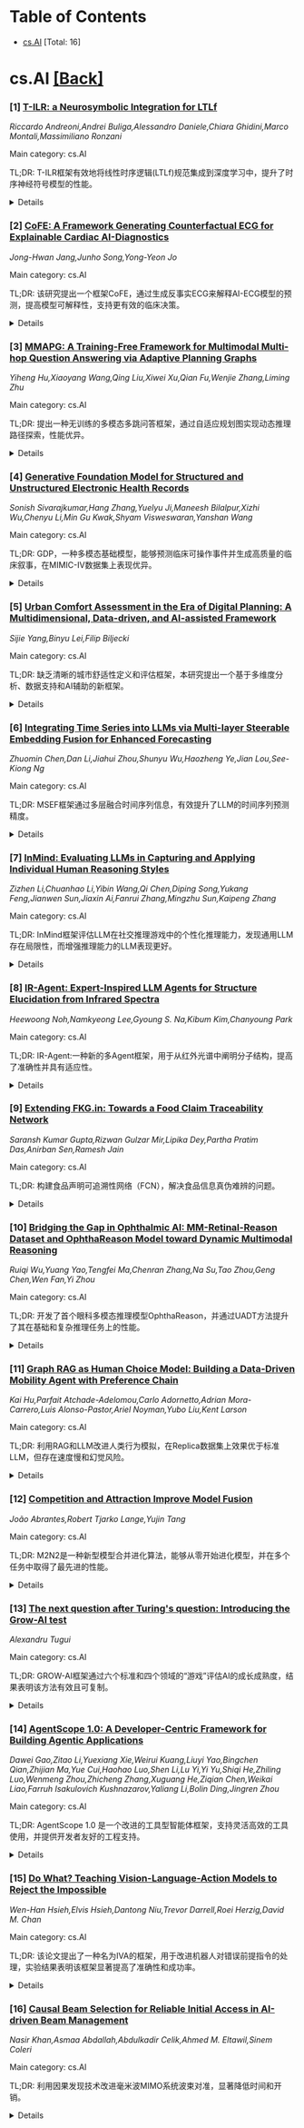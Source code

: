 <div id=toc></div>

# Table of Contents

- [cs.AI](#cs.AI) [Total: 16]


<div id='cs.AI'></div>

# cs.AI [[Back]](#toc)

### [1] [T-ILR: a Neurosymbolic Integration for LTLf](https://arxiv.org/abs/2508.15943)
*Riccardo Andreoni,Andrei Buliga,Alessandro Daniele,Chiara Ghidini,Marco Montali,Massimiliano Ronzani*

Main category: cs.AI

TL;DR: T-ILR框架有效地将线性时序逻辑(LTLf)规范集成到深度学习中，提升了时序神经符号模型的性能。


<details>
  <summary>Details</summary>
Motivation: 现有方法难以处理时序逻辑规范，特别是基于有限状态自动机的显式表示方法效率低下。

Method: 扩展了迭代局部细化(ILR)神经符号算法，利用模糊LTLf解释。

Result: 在图像序列分类基准测试中，T-ILR方法比现有技术实现了更高的准确性和计算效率。

Conclusion: 提出了一种名为T-ILR的新的神经符号框架，用于将线性时序逻辑规范直接融入深度学习架构，并在图像序列分类任务中取得了比现有技术更高的准确率和计算效率。

Abstract: State-of-the-art approaches for integrating symbolic knowledge with deep
learning architectures have demonstrated promising results in static domains.
However, methods to handle temporal logic specifications remain underexplored.
The only existing approach relies on an explicit representation of a
finite-state automaton corresponding to the temporal specification. Instead, we
aim at proposing a neurosymbolic framework designed to incorporate temporal
logic specifications, expressed in Linear Temporal Logic over finite traces
(LTLf), directly into deep learning architectures for sequence-based tasks. We
extend the Iterative Local Refinement (ILR) neurosymbolic algorithm, leveraging
the recent introduction of fuzzy LTLf interpretations. We name this proposed
method Temporal Iterative Local Refinement (T-ILR). We assess T-ILR on an
existing benchmark for temporal neurosymbolic architectures, consisting of the
classification of image sequences in the presence of temporal knowledge. The
results demonstrate improved accuracy and computational efficiency compared to
the state-of-the-art method.

</details>


### [2] [CoFE: A Framework Generating Counterfactual ECG for Explainable Cardiac AI-Diagnostics](https://arxiv.org/abs/2508.16033)
*Jong-Hwan Jang,Junho Song,Yong-Yeon Jo*

Main category: cs.AI

TL;DR: 该研究提出一个框架CoFE，通过生成反事实ECG来解释AI-ECG模型的预测，提高模型可解释性，支持更有效的临床决策。


<details>
  <summary>Details</summary>
Motivation: 为了使基于AI的ECG预测模型能够成功地整合到临床实践中，需要可解释的AI (XAI) 方法。

Method: 提出了一种生成反事实ECG (CoFE) 的框架，用于解释AI-ECG模型的预测结果。

Result: CoFE框架揭示了ECG信号中与既定临床知识相符的特征变化，阐明了有效特征在ECG中的位置以及它们如何影响模型的预测。

Conclusion: 提出了一种名为CoFE的框架，通过生成反事实ECG来解释AI-ECG模型的预测结果，并在心房颤动分类和钾水平回归模型两个案例研究中验证了其有效性，有助于提高AI-ECG模型的可解释性，支持更有效的临床决策。

Abstract: Recognizing the need for explainable AI (XAI) approaches to enable the
successful integration of AI-based ECG prediction models (AI-ECG) into clinical
practice, we introduce a framework generating \textbf{Co}unter\textbf{F}actual
\textbf{E}CGs (i,e., named CoFE) to illustrate how specific features, such as
amplitudes and intervals, influence the model's predictive decisions. To
demonstrate the applicability of the CoFE, we present two case studies: atrial
fibrillation classification and potassium level regression models. The CoFE
reveals feature changes in ECG signals that align with the established clinical
knowledge. By clarifying both \textbf{where valid features appear} in the ECG
and \textbf{how they influence the model's predictions}, we anticipate that our
framework will enhance the interpretability of AI-ECG models and support more
effective clinical decision-making. Our demonstration video is available at:
https://www.youtube.com/watch?v=YoW0bNBPglQ.

</details>


### [3] [MMAPG: A Training-Free Framework for Multimodal Multi-hop Question Answering via Adaptive Planning Graphs](https://arxiv.org/abs/2508.16051)
*Yiheng Hu,Xiaoyang Wang,Qing Liu,Xiwei Xu,Qian Fu,Wenjie Zhang,Liming Zhu*

Main category: cs.AI

TL;DR: 提出一种无训练的多模态多跳问答框架，通过自适应规划图实现动态推理路径探索，性能优异。


<details>
  <summary>Details</summary>
Motivation: 现有方法依赖于顺序检索和推理的单路径范式，容易受到中间步骤错误的影响，且开发多模态模型计算成本高。

Method: 提出了一种基于自适应规划图的无训练框架，该框架包含规划、检索和推理三个模块。规划模块分析当前状态，确定下一步操作和扩展图的位置；检索模块采用特定于模态的策略，动态适应不同数据类型；推理模块基于检索结果进行推理。

Result: 在MultimodalQA和WebQA数据集上，该方法的性能与现有模型相当或更好。

Conclusion: 提出了一种基于自适应规划图的无训练框架，用于解决多模态多跳问答问题，该框架通过规划、检索和推理模块实现动态灵活的推理路径探索，并在MultimodalQA和WebQA数据集上取得了与现有模型相当或更好的结果。

Abstract: Multimodal Multi-hop question answering requires integrating information from
diverse sources, such as images and texts, to derive answers. Existing methods
typically rely on sequential retrieval and reasoning, where each step builds on
the previous output. However, this single-path paradigm makes them vulnerable
to errors due to misleading intermediate steps. Moreover, developing multimodal
models can be computationally expensive, often requiring extensive training. To
address these limitations, we propose a training-free framework guided by an
Adaptive Planning Graph, which consists of planning, retrieval and reasoning
modules. The planning module analyzes the current state of the Adaptive
Planning Graph, determines the next action and where to expand the graph, which
enables dynamic and flexible exploration of reasoning paths. To handle
retrieval of text to unspecified target modalities, we devise modality-specific
strategies that dynamically adapt to distinct data types. Our approach
preserves the characteristics of multimodal information without costly
task-specific training, enabling seamless integration with up-to-date models.
Finally, the experiments on MultimodalQA and WebQA show that our approach
matches or outperforms existing models that rely on training.

</details>


### [4] [Generative Foundation Model for Structured and Unstructured Electronic Health Records](https://arxiv.org/abs/2508.16054)
*Sonish Sivarajkumar,Hang Zhang,Yuelyu Ji,Maneesh Bilalpur,Xizhi Wu,Chenyu Li,Min Gu Kwak,Shyam Visweswaran,Yanshan Wang*

Main category: cs.AI

TL;DR: GDP，一种多模态基础模型，能够预测临床可操作事件并生成高质量的临床叙事，在MIMIC-IV数据集上表现优异。


<details>
  <summary>Details</summary>
Motivation: 充分利用电子健康记录（EHR）中结构化和非结构化数据的异质性，以改善患者预后。

Method: GDP模型采用CNN-Transformer编码器对结构化EHR时间序列进行编码，并通过跨模态注意力将其与非结构化EHR融合到基于LLaMA的解码器中。模型训练分为两个阶段：生成式预训练和多任务微调。

Result: 在MIMIC-IV数据集上，GDP模型在心脏衰竭、2型糖尿病和30天再入院预测方面取得了优异的AUROC值（分别为0.923、0.817和0.627）。在叙事生成方面，ROUGE-L和BERTScore-F1值也较高。

Conclusion: Generative Deep Patient (GDP)模型在临床预测和临床叙事生成方面均表现出色，并且其灵活的架构可以扩展到其他模态。

Abstract: Electronic health records (EHRs) are rich clinical data sources but complex
repositories of patient data, spanning structured elements (demographics,
vitals, lab results, codes), unstructured clinical notes and other modalities
of data. Harnessing this heterogeneity is critical for improving patient
outcomes. Recent advances in large language models (LLMs) have enabled
foundation models that can learn from multiple data modalities and support
clinical tasks. However, most current approaches simply serialize numeric EHR
data into text, which risks losing temporal and quantitative detail. We
introduce Generative Deep Patient (GDP), a multimodal foundation model that
natively encodes structured EHR time-series via a CNN-Transformer encoder and
fuses it with unstructured EHRs through cross-modal attention into a
LLaMA-based decoder. GDP is trained in two stages: (1) generative pretraining,
where it learns to produce clinical narratives from raw patient timelines while
also performing masked feature prediction (MFP) and next time-step prediction
(NTP) to capture temporal dynamics; and (2) multi-task fine-tuning for
clinically meaningful predictions (e.g., heart failure, type 2 diabetes, 30-day
readmission). In clinical prediction, GDP demonstrated superior performance on
MIMIC-IV: heart failure AUROC = 0.923, type 2 diabetes AUROC = 0.817, and
30-day readmission AUROC = 0.627. For narrative generation, GDP achieved
ROUGE-L = 0.135 and BERTScore-F1 = 0.545. In a blinded human evaluation,
GDP-Instruct scored highest on faithfulness, fluency, and overall clinical
utility, suggesting reduced hospital documentation workload without sacrificing
accuracy. Our results demonstrate that a single multimodal foundation model can
both predict clinically actionable events and generate high-quality clinical
narratives. Furthermore, GDP's flexible architecture can be extended to
additional modalities.

</details>


### [5] [Urban Comfort Assessment in the Era of Digital Planning: A Multidimensional, Data-driven, and AI-assisted Framework](https://arxiv.org/abs/2508.16057)
*Sijie Yang,Binyu Lei,Filip Biljecki*

Main category: cs.AI

TL;DR: 缺乏清晰的城市舒适性定义和评估框架，本研究提出一个基于多维度分析、数据支持和AI辅助的新框架。


<details>
  <summary>Details</summary>
Motivation: 确保宜居性和舒适性是城市规划的基本目标，但目前缺乏清晰的城市舒适性定义和综合评估框架。

Method: 探索性研究，对现有文献进行综述和分析，并提出新的评估框架。

Result: 提出了一个包含多维度分析、数据支持和AI辅助的城市舒适性评估框架。

Conclusion: 该研究探讨了数字规划中评估城市舒适性的理论解释和方法，强调多维度分析、数据支持和AI辅助三个关键维度。

Abstract: Ensuring liveability and comfort is one of the fundamental objectives of
urban planning. Numerous studies have employed computational methods to assess
and quantify factors related to urban comfort such as greenery coverage,
thermal comfort, and walkability. However, a clear definition of urban comfort
and its comprehensive evaluation framework remain elusive. Our research
explores the theoretical interpretations and methodologies for assessing urban
comfort within digital planning, emphasising three key dimensions:
multidimensional analysis, data support, and AI assistance.

</details>


### [6] [Integrating Time Series into LLMs via Multi-layer Steerable Embedding Fusion for Enhanced Forecasting](https://arxiv.org/abs/2508.16059)
*Zhuomin Chen,Dan Li,Jiahui Zhou,Shunyu Wu,Haozheng Ye,Jian Lou,See-Kiong Ng*

Main category: cs.AI

TL;DR: MSEF框架通过多层融合时间序列信息，有效提升了LLM的时间序列预测精度。


<details>
  <summary>Details</summary>
Motivation: 现有方法将时间序列信息浅层整合到LLM中，导致时间序列信息在深层逐渐消失，影响预测效果。

Method: 提出了一种名为多层可控嵌入融合(MSEF)的新框架，该框架利用现成的时序基础模型提取语义丰富的嵌入，并通过特定层的转向向量将其与LLM层的中间文本表示融合。

Result: 在七个基准测试中，MSEF与基线相比取得了显著的性能提升，平均MSE降低了31.8%。

Conclusion: MSEF框架通过在LLM所有层级直接访问时间序列模式，显著提升了LLM的时间序列预测性能，平均MSE降低了31.8%。

Abstract: Time series (TS) data are ubiquitous across various application areas,
rendering time series forecasting (TSF) a fundamental task. With the astounding
advances in large language models (LLMs), a variety of methods have been
developed to adapt LLMs for time series forecasting. Despite unlocking the
potential of LLMs in comprehending TS data, existing methods are inherently
constrained by their shallow integration of TS information, wherein LLMs
typically access TS representations at shallow layers, primarily at the input
layer. This causes the influence of TS representations to progressively fade in
deeper layers and eventually leads to ineffective adaptation between textual
embeddings and TS representations. In this paper, we propose the Multi-layer
Steerable Embedding Fusion (MSEF), a novel framework that enables LLMs to
directly access time series patterns at all depths, thereby mitigating the
progressive loss of TS information in deeper layers. Specifically, MSEF
leverages off-the-shelf time series foundation models to extract semantically
rich embeddings, which are fused with intermediate text representations across
LLM layers via layer-specific steering vectors. These steering vectors are
designed to continuously optimize the alignment between time series and textual
modalities and facilitate a layer-specific adaptation mechanism that ensures
efficient few-shot learning capabilities. Experimental results on seven
benchmarks demonstrate significant performance improvements by MSEF compared
with baselines, with an average reduction of 31.8% in terms of MSE. The code is
available at https://github.com/One1sAll/MSEF.

</details>


### [7] [InMind: Evaluating LLMs in Capturing and Applying Individual Human Reasoning Styles](https://arxiv.org/abs/2508.16072)
*Zizhen Li,Chuanhao Li,Yibin Wang,Qi Chen,Diping Song,Yukang Feng,Jianwen Sun,Jiaxin Ai,Fanrui Zhang,Mingzhu Sun,Kaipeng Zhang*

Main category: cs.AI

TL;DR: InMind框架评估LLM在社交推理游戏中的个性化推理能力，发现通用LLM存在局限性，而增强推理能力的LLM表现更好。


<details>
  <summary>Details</summary>
Motivation: 现有LLM评估忽略了个性化推理风格对社交环境中行为的影响，社交推理游戏是评估个性化推理的理想环境。

Method: 提出InMind评估框架，结合游戏数据、策略追踪和赛后反思，评估LLM在社交推理游戏（以Avalon为例）中的表现。

Result: 通用LLM依赖词汇线索，难以适应动态策略；增强推理能力的LLM（如DeepSeek-R1）表现出对风格敏感的推理能力。

Conclusion: 当前LLM在个性化、适应性推理方面存在局限性，InMind框架有助于评估LLM在社交推理游戏中的认知能力。

Abstract: LLMs have shown strong performance on human-centric reasoning tasks. While
previous evaluations have explored whether LLMs can infer intentions or detect
deception, they often overlook the individualized reasoning styles that
influence how people interpret and act in social contexts. Social deduction
games (SDGs) provide a natural testbed for evaluating individualized reasoning
styles, where different players may adopt diverse but contextually valid
reasoning strategies under identical conditions. To address this, we introduce
InMind, a cognitively grounded evaluation framework designed to assess whether
LLMs can capture and apply personalized reasoning styles in SDGs. InMind
enhances structured gameplay data with round-level strategy traces and
post-game reflections, collected under both Observer and Participant modes. It
supports four cognitively motivated tasks that jointly evaluate both static
alignment and dynamic adaptation. As a case study, we apply InMind to the game
Avalon, evaluating 11 state-of-the-art LLMs. General-purpose LLMs, even GPT-4o
frequently rely on lexical cues, struggling to anchor reflections in temporal
gameplay or adapt to evolving strategies. In contrast, reasoning-enhanced LLMs
like DeepSeek-R1 exhibit early signs of style-sensitive reasoning. These
findings reveal key limitations in current LLMs' capacity for individualized,
adaptive reasoning, and position InMind as a step toward cognitively aligned
human-AI interaction.

</details>


### [8] [IR-Agent: Expert-Inspired LLM Agents for Structure Elucidation from Infrared Spectra](https://arxiv.org/abs/2508.16112)
*Heewoong Noh,Namkyeong Lee,Gyoung S. Na,Kibum Kim,Chanyoung Park*

Main category: cs.AI

TL;DR: IR-Agent:一种新的多Agent框架，用于从红外光谱中阐明分子结构，提高了准确性并具有适应性。


<details>
  <summary>Details</summary>
Motivation: 现有方法未能反映专家分析流程，缺乏灵活性。

Method: 多Agent框架，模拟专家驱动的红外分析流程。

Result: IR-Agent提高了实验红外光谱的基线性能，并对各种形式的化学信息表现出强大的适应性。

Conclusion: IR-Agent框架提高了基于红外光谱的分子结构解析的准确性，并展现出对各种化学信息的强大适应性。

Abstract: Spectral analysis provides crucial clues for the elucidation of unknown
materials. Among various techniques, infrared spectroscopy (IR) plays an
important role in laboratory settings due to its high accessibility and low
cost. However, existing approaches often fail to reflect expert analytical
processes and lack flexibility in incorporating diverse types of chemical
knowledge, which is essential in real-world analytical scenarios. In this
paper, we propose IR-Agent, a novel multi-agent framework for molecular
structure elucidation from IR spectra. The framework is designed to emulate
expert-driven IR analysis procedures and is inherently extensible. Each agent
specializes in a specific aspect of IR interpretation, and their complementary
roles enable integrated reasoning, thereby improving the overall accuracy of
structure elucidation. Through extensive experiments, we demonstrate that
IR-Agent not only improves baseline performance on experimental IR spectra but
also shows strong adaptability to various forms of chemical information.

</details>


### [9] [Extending FKG.in: Towards a Food Claim Traceability Network](https://arxiv.org/abs/2508.16117)
*Saransh Kumar Gupta,Rizwan Gulzar Mir,Lipika Dey,Partha Pratim Das,Anirban Sen,Ramesh Jain*

Main category: cs.AI

TL;DR: 构建食品声明可追溯性网络（FCN），解决食品信息真伪难辨的问题。


<details>
  <summary>Details</summary>
Motivation: 全球食品领域存在大量真假难辨的食品声明，缺乏有效的追踪和验证机制。

Method: 基于FKG.in知识图谱，利用Reddit数据和大型语言模型，构建FCN，整合数据输入、结构化模式和溯源感知流程。

Result: 开发了一个可追溯食品声明的原型系统，该系统具有应用无关性，可扩展到其他地区和场景。

Conclusion: 提出了一种食品声明可追溯性网络（FCN）用于追踪和验证食品相关的声明，并构建了一个基于印度食物知识图谱的原型系统。

Abstract: The global food landscape is rife with scientific, cultural, and commercial
claims about what foods are, what they do, what they should not do, or should
not do. These range from rigorously studied health benefits (probiotics improve
gut health) and misrepresentations (soaked almonds make one smarter) to vague
promises (superfoods boost immunity) and culturally rooted beliefs (cold foods
cause coughs). Despite their widespread influence, the infrastructure for
tracing, verifying, and contextualizing these claims remains fragmented and
underdeveloped. In this paper, we propose a Food Claim-Traceability Network
(FCN) as an extension of FKG.in, a knowledge graph of Indian food that we have
been incrementally building. We also present the ontology design and the
semi-automated knowledge curation workflow that we used to develop a proof of
concept of FKG.in-FCN using Reddit data and Large Language Models. FCN
integrates curated data inputs, structured schemas, and provenance-aware
pipelines for food-related claim extraction and validation. While directly
linked to the Indian food knowledge graph as an application, our methodology
remains application-agnostic and adaptable to other geographic, culinary, or
regulatory settings. By modeling food claims and their traceability in a
structured, verifiable, and explainable way, we aim to contribute to more
transparent and accountable food knowledge ecosystems, supporting researchers,
policymakers, and most importantly, everyday consumers in navigating a world
saturated with dietary assertions.

</details>


### [10] [Bridging the Gap in Ophthalmic AI: MM-Retinal-Reason Dataset and OphthaReason Model toward Dynamic Multimodal Reasoning](https://arxiv.org/abs/2508.16129)
*Ruiqi Wu,Yuang Yao,Tengfei Ma,Chenran Zhang,Na Su,Tao Zhou,Geng Chen,Wen Fan,Yi Zhou*

Main category: cs.AI

TL;DR: 开发了首个眼科多模态推理模型OphthaReason，并通过UADT方法提升了其在基础和复杂推理任务上的性能。


<details>
  <summary>Details</summary>
Motivation: 现有的医学多模态推理模型大多集中于基于视觉特征匹配的浅层推理（基础推理），无法胜任需要整合异构临床信息（如主诉和病史）和多模态医学影像数据的复杂临床诊断任务。

Method: 提出了一种新的不确定性感知动态思维(UADT)方法，该方法通过熵估计样本级不确定性，并使用形状优势机制动态调节模型的探索深度。构建了MM-Retinal-Reason数据集，包含基础推理和复杂推理任务。

Result: 在基础和复杂推理任务上，OphthaReason模型均取得了最先进的性能，显著优于其他模型。

Conclusion: OphthaReason模型在基础和复杂推理任务上都取得了最先进的性能，优于通用MLLM、医学MLLM、基于RL的医学MLLM和眼科MLLM。

Abstract: Multimodal large language models (MLLMs) have recently demonstrated
remarkable reasoning abilities with reinforcement learning paradigm. Although
several multimodal reasoning models have been explored in the medical domain,
most of them focus exclusively on basic reasoning, which refers to shallow
inference based on visual feature matching. However, real-world clinical
diagnosis extends beyond basic reasoning, demanding reasoning processes that
integrate heterogeneous clinical information (such as chief complaints and
medical history) with multimodal medical imaging data. To bridge this gap, we
introduce MM-Retinal-Reason, the first ophthalmic multimodal dataset with the
full spectrum of perception and reasoning. It encompasses both basic reasoning
tasks and complex reasoning tasks, aiming to enhance visual-centric fundamental
reasoning capabilities and emulate realistic clinical thinking patterns.
Building upon MM-Retinal-Reason, we propose OphthaReason, the first
ophthalmology-specific multimodal reasoning model with step-by-step reasoning
traces. To enable flexible adaptation to both basic and complex reasoning
tasks, we specifically design a novel method called Uncertainty-Aware Dynamic
Thinking (UADT), which estimates sample-level uncertainty via entropy and
dynamically modulates the model's exploration depth using a shaped advantage
mechanism. Comprehensive experiments demonstrate that our model achieves
state-of-the-art performance on both basic and complex reasoning tasks,
outperforming general-purpose MLLMs, medical MLLMs, RL-based medical MLLMs, and
ophthalmic MLLMs by at least 24.92\%, 15.00\%, 21.20\%, and 17.66\%. Project
Page: \href{https://github.com/lxirich/OphthaReason}{link}.

</details>


### [11] [Graph RAG as Human Choice Model: Building a Data-Driven Mobility Agent with Preference Chain](https://arxiv.org/abs/2508.16172)
*Kai Hu,Parfait Atchade-Adelomou,Carlo Adornetto,Adrian Mora-Carrero,Luis Alonso-Pastor,Ariel Noyman,Yubo Liu,Kent Larson*

Main category: cs.AI

TL;DR: 利用RAG和LLM改进人类行为模拟，在Replica数据集上效果优于标准LLM，但存在速度慢和幻觉风险。


<details>
  <summary>Details</summary>
Motivation: 模拟城市环境中的人类行为，尤其是在新建区域缺乏数据的情况下。

Method: 结合图检索增强生成(RAG)与LLM的Preference Chain方法。

Result: Preference Chain在Replica数据集上优于标准LLM，在交通模式选择方面更符合现实世界。Mobility Agent的开发突出了该方法在城市交通建模、个性化出行行为分析和动态交通预测中的应用潜力。

Conclusion: Preference Chain方法在Replica数据集上优于标准LLM，为数据稀缺环境下模拟复杂人类行为提供了一个有前景的框架，尽管存在推理速度慢和幻觉风险等局限性。

Abstract: Understanding human behavior in urban environments is a crucial field within
city sciences. However, collecting accurate behavioral data, particularly in
newly developed areas, poses significant challenges. Recent advances in
generative agents, powered by Large Language Models (LLMs), have shown promise
in simulating human behaviors without relying on extensive datasets.
Nevertheless, these methods often struggle with generating consistent,
context-sensitive, and realistic behavioral outputs. To address these
limitations, this paper introduces the Preference Chain, a novel method that
integrates Graph Retrieval-Augmented Generation (RAG) with LLMs to enhance
context-aware simulation of human behavior in transportation systems.
Experiments conducted on the Replica dataset demonstrate that the Preference
Chain outperforms standard LLM in aligning with real-world transportation mode
choices. The development of the Mobility Agent highlights potential
applications of proposed method in urban mobility modeling for emerging cities,
personalized travel behavior analysis, and dynamic traffic forecasting. Despite
limitations such as slow inference and the risk of hallucination, the method
offers a promising framework for simulating complex human behavior in
data-scarce environments, where traditional data-driven models struggle due to
limited data availability.

</details>


### [12] [Competition and Attraction Improve Model Fusion](https://arxiv.org/abs/2508.16204)
*João Abrantes,Robert Tjarko Lange,Yujin Tang*

Main category: cs.AI

TL;DR: M2N2是一种新型模型合并进化算法，能够从零开始进化模型，并在多个任务中取得了最先进的性能。


<details>
  <summary>Details</summary>
Motivation: 现有的模型合并方法需要手动划分模型参数，限制了潜在组合的探索和性能。

Method: 提出了一种名为M2N2的进化算法，该算法具有动态调整合并边界、多样性保持机制和启发式吸引度量三个关键特性。

Result: M2N2在MNIST分类任务中取得了与CMA-ES相当的性能，同时计算效率更高；在语言和图像生成模型的合并中取得了最先进的性能，并保持了关键的模型能力。

Conclusion: M2N2算法能够从零开始进化模型，并在MNIST分类和语言/图像生成模型合并中取得了最先进的性能，同时保持了模型的关键能力。

Abstract: Model merging is a powerful technique for integrating the specialized
knowledge of multiple machine learning models into a single model. However,
existing methods require manually partitioning model parameters into fixed
groups for merging, which restricts the exploration of potential combinations
and limits performance. To overcome these limitations, we propose Model Merging
of Natural Niches (M2N2), an evolutionary algorithm with three key features:
(1) dynamic adjustment of merging boundaries to progressively explore a broader
range of parameter combinations; (2) a diversity preservation mechanism
inspired by the competition for resources in nature, to maintain a population
of diverse, high-performing models that are particularly well-suited for
merging; and (3) a heuristicbased attraction metric to identify the most
promising pairs of models for fusion. Our experimental results demonstrate, for
the first time, that model merging can be used to evolve models entirely from
scratch. Specifically, we apply M2N2 to evolve MNIST classifiers from scratch
and achieve performance comparable to CMA-ES, while being computationally more
efficient. Furthermore, M2N2 scales to merge specialized language and image
generation models, achieving state-of-the-art performance. Notably, it
preserves crucial model capabilities beyond those explicitly optimized by the
fitness function, highlighting its robustness and versatility. Our code is
available at https://github.com/SakanaAI/natural_niches

</details>


### [13] [The next question after Turing's question: Introducing the Grow-AI test](https://arxiv.org/abs/2508.16277)
*Alexandru Tugui*

Main category: cs.AI

TL;DR: GROW-AI框架通过六个标准和四个领域的“游戏”评估AI的成长成熟度，结果表明该方法有效且可复制。


<details>
  <summary>Details</summary>
Motivation: 探索如何评估AI的“成长”，旨在回答“机器能否成长？”这个问题，超越图灵测试。

Method: GROW-AI框架基于六个主要标准（C1-C6），每个标准通过特定的“游戏”进行评估，分为四个领域，探索人类维度及其在AI中的转换。评估使用专家先验方法确定初始权重，最终计算“成长指数”。

Result: 该方法允许对AI实体的“成长”水平进行连贯且可比较的评估，多游戏结构能突出其优缺点，统一的日志保证了评估的可追溯性和可复制性。

Conclusion: GROW-AI框架能有效评估AI的“成长”水平，无论AI实体的类型如何，都能进行连贯且可比较的评估。多游戏结构突出了AI的优势和劣势，统一的AI日志保证了评估的可追溯性和可复制性。

Abstract: This study aims to extend the framework for assessing artificial
intelligence, called GROW-AI (Growth and Realization of Autonomous Wisdom),
designed to answer the question "Can machines grow up?" -- a natural successor
to the Turing Test. The methodology applied is based on a system of six primary
criteria (C1-C6), each assessed through a specific "game", divided into four
arenas that explore both the human dimension and its transposition into AI. All
decisions and actions of the entity are recorded in a standardized AI Journal,
the primary source for calculating composite scores. The assessment uses the
prior expert method to establish initial weights, and the global score -- Grow
Up Index -- is calculated as the arithmetic mean of the six scores, with
interpretation on maturity thresholds. The results show that the methodology
allows for a coherent and comparable assessment of the level of "growth" of AI
entities, regardless of their type (robots, software agents, LLMs). The
multi-game structure highlights strengths and vulnerable areas, and the use of
a unified journal guarantees traceability and replicability in the evaluation.
The originality of the work lies in the conceptual transposition of the process
of "growing" from the human world to that of artificial intelligence, in an
integrated testing format that combines perspectives from psychology, robotics,
computer science, and ethics. Through this approach, GROW-AI not only measures
performance but also captures the evolutionary path of an AI entity towards
maturity.

</details>


### [14] [AgentScope 1.0: A Developer-Centric Framework for Building Agentic Applications](https://arxiv.org/abs/2508.16279)
*Dawei Gao,Zitao Li,Yuexiang Xie,Weirui Kuang,Liuyi Yao,Bingchen Qian,Zhijian Ma,Yue Cui,Haohao Luo,Shen Li,Lu Yi,Yi Yu,Shiqi He,Zhiling Luo,Wenmeng Zhou,Zhicheng Zhang,Xuguang He,Ziqian Chen,Weikai Liao,Farruh Isakulovich Kushnazarov,Yaliang Li,Bolin Ding,Jingren Zhou*

Main category: cs.AI

TL;DR: AgentScope 1.0 是一个改进的工具型智能体框架，支持灵活高效的工具使用，并提供开发者友好的工程支持。


<details>
  <summary>Details</summary>
Motivation: 随着大型语言模型的快速发展，智能体能够结合内在知识和动态工具使用，AgentScope旨在全面支持灵活高效的基于工具的代理环境交互。

Method: AgentScope 1.0 抽象了代理应用程序的基本组件，提供统一接口和可扩展模块，支持最新的模型和MCP，并基于异步设计构建了高级代理基础设施。

Result: AgentScope 1.0 提供了可扩展的评估模块、可视化Studio界面、运行时沙箱等，方便开发者构建可扩展、自适应且有效的代理应用程序。

Conclusion: AgentScope 1.0 显著改进了基于工具的智能体与环境交互，为构建代理应用程序提供了实用基础。

Abstract: Driven by rapid advancements of Large Language Models (LLMs), agents are
empowered to combine intrinsic knowledge with dynamic tool use, greatly
enhancing their capacity to address real-world tasks. In line with such an
evolution, AgentScope introduces major improvements in a new version (1.0),
towards comprehensively supporting flexible and efficient tool-based
agent-environment interactions for building agentic applications. Specifically,
we abstract foundational components essential for agentic applications and
provide unified interfaces and extensible modules, enabling developers to
easily leverage the latest progress, such as new models and MCPs. Furthermore,
we ground agent behaviors in the ReAct paradigm and offer advanced agent-level
infrastructure based on a systematic asynchronous design, which enriches both
human-agent and agent-agent interaction patterns while improving execution
efficiency. Building on this foundation, we integrate several built-in agents
tailored to specific practical scenarios. AgentScope also includes robust
engineering support for developer-friendly experiences. We provide a scalable
evaluation module with a visual studio interface, making the development of
long-trajectory agentic applications more manageable and easier to trace. In
addition, AgentScope offers a runtime sandbox to ensure safe agent execution
and facilitates rapid deployment in production environments. With these
enhancements, AgentScope provides a practical foundation for building scalable,
adaptive, and effective agentic applications.

</details>


### [15] [Do What? Teaching Vision-Language-Action Models to Reject the Impossible](https://arxiv.org/abs/2508.16292)
*Wen-Han Hsieh,Elvis Hsieh,Dantong Niu,Trevor Darrell,Roei Herzig,David M. Chan*

Main category: cs.AI

TL;DR: 该论文提出了一种名为IVA的框架，用于改进机器人对错误前提指令的处理，实验结果表明该框架显著提高了准确性和成功率。


<details>
  <summary>Details</summary>
Motivation: 现有的视觉-语言-行动(VLA)模型在处理错误前提指令时表现不佳，本文旨在研究VLA模型如何识别、解释和响应这类指令。

Method: 提出了一种统一的指令-验证-行动(IVA)框架，该框架能够检测、解释和响应错误前提指令，并利用上下文增强、半合成数据集进行训练。

Result: 实验结果表明，IVA框架在错误前提指令检测和成功响应方面均取得了显著改进。

Conclusion: IVA框架显著提高了对错误前提指令的检测准确率（97.56%）和成功响应率（50.78%），有效处理了机器人任务中语言指令的错误前提问题。

Abstract: Recently, Vision-Language-Action (VLA) models have demonstrated strong
performance on a range of robotic tasks. These models rely on multimodal
inputs, with language instructions playing a crucial role -- not only in
predicting actions, but also in robustly interpreting user intent, even when
the requests are impossible to fulfill. In this work, we investigate how VLAs
can recognize, interpret, and respond to false-premise instructions: natural
language commands that reference objects or conditions absent from the
environment. We propose Instruct-Verify-and-Act (IVA), a unified framework that
(i) detects when an instruction cannot be executed due to a false premise, (ii)
engages in language-based clarification or correction, and (iii) grounds
plausible alternatives in perception and action. Towards this end, we construct
a large-scale instruction tuning setup with structured language prompts and
train a VLA model capable of handling both accurate and erroneous requests. Our
approach leverages a contextually augmented, semi-synthetic dataset containing
paired positive and false-premise instructions, enabling robust detection and
natural language correction. Our experiments show that IVA improves false
premise detection accuracy by 97.56% over baselines, while increasing
successful responses in false-premise scenarios by 50.78%.

</details>


### [16] [Causal Beam Selection for Reliable Initial Access in AI-driven Beam Management](https://arxiv.org/abs/2508.16352)
*Nasir Khan,Asmaa Abdallah,Abdulkadir Celik,Ahmed M. Eltawil,Sinem Coleri*

Main category: cs.AI

TL;DR: 利用因果发现技术改进毫米波MIMO系统波束对准，显著降低时间和开销。


<details>
  <summary>Details</summary>
Motivation: 现有的基于深度学习的波束对准方法往往忽略输入和输出之间的因果关系，导致可解释性差、泛化能力差以及不必要的波束扫描开销。

Method: 提出了一种两阶段因果波束选择算法，首先使用因果发现学习贝叶斯图以捕获接收功率输入和最佳波束之间的依赖关系，然后该图指导基于深度学习的分类器的因果特征选择。

Result: 仿真结果表明，该因果波束选择方法的性能与传统方法相当，同时通过仅关注因果相关的特征，将输入选择时间减少了 94.4%，将波束扫描开销减少了 59.4%。

Conclusion: 提出了一种因果感知的深度学习框架，该框架将因果发现集成到波束管理管道中，通过因果特征选择减少输入选择时间和波束扫描开销，在性能与现有方法相当的情况下，显著提高了效率。

Abstract: Efficient and reliable beam alignment is a critical requirement for mmWave
multiple-input multiple-output (MIMO) systems, especially in 6G and beyond,
where communication must be fast, adaptive, and resilient to real-world
uncertainties. Existing deep learning (DL)-based beam alignment methods often
neglect the underlying causal relationships between inputs and outputs, leading
to limited interpretability, poor generalization, and unnecessary beam sweeping
overhead. In this work, we propose a causally-aware DL framework that
integrates causal discovery into beam management pipeline. Particularly, we
propose a novel two-stage causal beam selection algorithm to identify a minimal
set of relevant inputs for beam prediction. First, causal discovery learns a
Bayesian graph capturing dependencies between received power inputs and the
optimal beam. Then, this graph guides causal feature selection for the DL-based
classifier. Simulation results reveal that the proposed causal beam selection
matches the performance of conventional methods while drastically reducing
input selection time by 94.4% and beam sweeping overhead by 59.4% by focusing
only on causally relevant features.

</details>
